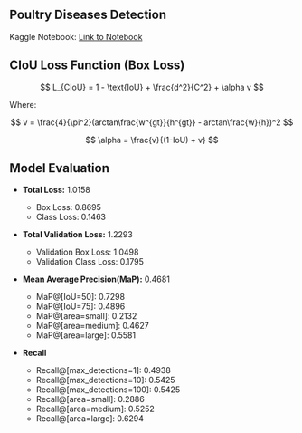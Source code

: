 ## Poultry Diseases Detection

Kaggle Notebook: [Link to Notebook](https://www.kaggle.com/insankamil1004/kamil-yolov8)

## CIoU Loss Function (Box Loss)

$$ L_{CIoU} = 1 - \text{IoU} + \frac{d^2}{C^2} + \alpha v $$

Where:

$$ v = \frac{4}{\pi^2}(arctan\frac{w^{gt}}{h^{gt}} - arctan\frac{w}{h})^2 $$

$$ \alpha = \frac{v}{(1-IoU) + v} $$

## Model Evaluation

- **Total Loss:** 1.0158
  - Box Loss: 0.8695
  - Class Loss: 0.1463

- **Total Validation Loss:** 1.2293
  - Validation Box Loss: 1.0498
  - Validation Class Loss: 0.1795

- **Mean Average Precision(MaP):** 0.4681
  - MaP@[IoU=50]: 0.7298
  - MaP@[IoU=75]: 0.4896
  - MaP@[area=small]: 0.2132
  - MaP@[area=medium]: 0.4627
  - MaP@[area=large]: 0.5581

- **Recall**
  - Recall@[max_detections=1]: 0.4938
  - Recall@[max_detections=10]: 0.5425
  - Recall@[max_detections=100]: 0.5425
  - Recall@[area=small]: 0.2886
  - Recall@[area=medium]: 0.5252
  - Recall@[area=large]: 0.6294
